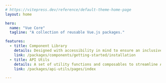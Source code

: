 ```yaml
---
# https://vitepress.dev/reference/default-theme-home-page
layout: home

hero:
  name: "Vue Core"
  tagline: "A collection of reusable Vue.js packages."

features:
  - title: Component Library
    details: Designed with accessibility in mind to ensure an inclusive user experience.
    link: /packages/components/getting-started/installation
  - title: API Utils
    details: A set of utility functions and composables to streamline API interactions in Vue applications.
    link: /packages/api-utils/pages/index

---
```


